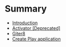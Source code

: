 # Summary

* [Introduction](README.md)
* [Activator \[Deprecated\]](activator-deprecated.md)
* [Giter8](giter8.md)
* [Create Play application](create-play-application.md)

